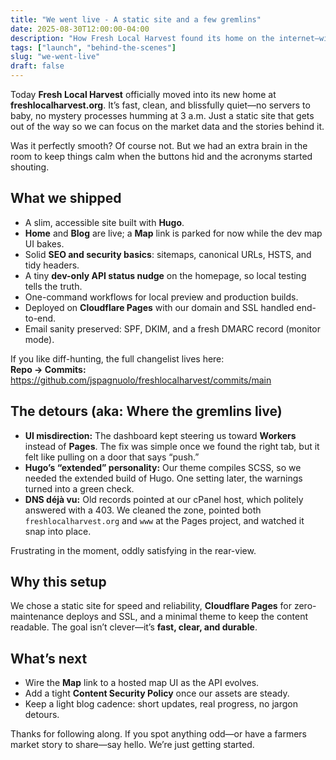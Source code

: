 ```yaml
---
title: "We went live - A static site and a few gremlins"
date: 2025-08-30T12:00:00-04:00
description: "How Fresh Local Harvest found its home on the internet—with Hugo, Cloudflare Pages, and a little friendly troubleshooting."
tags: ["launch", "behind-the-scenes"]
slug: "we-went-live"
draft: false
---
```


Today **Fresh Local Harvest** officially moved into its new home at **freshlocalharvest.org**. It’s fast, clean, and blissfully quiet—no servers to baby, no mystery processes humming at 3 a.m. Just a static site that gets out of the way so we can focus on the market data and the stories behind it.

Was it perfectly smooth? Of course not. But we had an extra brain in the room to keep things calm when the buttons hid and the acronyms started shouting.

## What we shipped

- A slim, accessible site built with **Hugo**.
- **Home** and **Blog** are live; a **Map** link is parked for now while the dev map UI bakes.
- Solid **SEO and security basics**: sitemaps, canonical URLs, HSTS, and tidy headers.
- A tiny **dev-only API status nudge** on the homepage, so local testing tells the truth.
- One-command workflows for local preview and production builds.
- Deployed on **Cloudflare Pages** with our domain and SSL handled end-to-end.
- Email sanity preserved: SPF, DKIM, and a fresh DMARC record (monitor mode).

If you like diff-hunting, the full changelist lives here:  
**Repo → Commits:** https://github.com/jspagnuolo/freshlocalharvest/commits/main

## The detours (aka: Where the gremlins live)

- **UI misdirection:** The dashboard kept steering us toward **Workers** instead of **Pages**. The fix was simple once we found the right tab, but it felt like pulling on a door that says “push.”
- **Hugo’s “extended” personality:** Our theme compiles SCSS, so we needed the extended build of Hugo. One setting later, the warnings turned into a green check.
- **DNS déjà vu:** Old records pointed at our cPanel host, which politely answered with a 403. We cleaned the zone, pointed both `freshlocalharvest.org` and `www` at the Pages project, and watched it snap into place.

Frustrating in the moment, oddly satisfying in the rear-view.

## Why this setup

We chose a static site for speed and reliability, **Cloudflare Pages** for zero-maintenance deploys and SSL, and a minimal theme to keep the content readable. The goal isn’t clever—it’s **fast, clear, and durable**.

## What’s next

- Wire the **Map** link to a hosted map UI as the API evolves.
- Add a tight **Content Security Policy** once our assets are steady.
- Keep a light blog cadence: short updates, real progress, no jargon detours.

Thanks for following along. If you spot anything odd—or have a farmers market story to share—say hello. We’re just getting started. 
